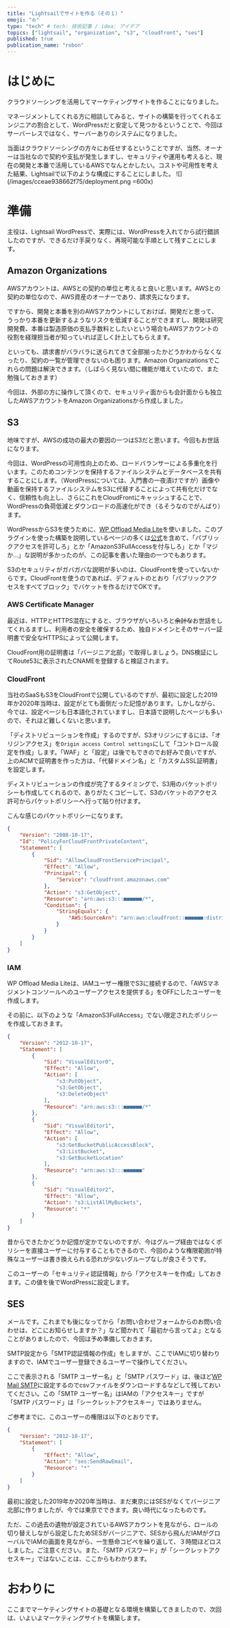 ```yaml
---
title: "Lightsailでサイトを作る（その１）"
emoji: "⛵"
type: "tech" # tech: 技術記事 / idea: アイデア
topics: ["lightsail", "organization", "s3", "cloudfront", "ses"]
published: true
publication_name: "robon"
---
```


# はじめに
クラウドソーシングを活用してマーケティングサイトを作ることになりました。

マネージメントしてくれる方に相談してみると、サイトの構築を行ってくれるエンジニアの割合として、WordPressだと安定して見つかるということで、今回はサーバーレスではなく、サーバーありのシステムになりました。

当面はクラウドソーシングの方々にお任せするということですが、当然、オーナーは当社なので契約や支払が発生しますし、セキュリティや運用も考えると、現在の開発と本番で活用しているAWSでなんとかしたい。コストや可用性を考えた結果、Lightsailで以下のような構成にすることにしました。
![](/images/cceae938662f75/deployment.png =600x)

# 準備
主役は、Lightsail WordPressで、実際には、WordPressを入れてから試行錯誤したのですが、できるだけ手戻りなく、再現可能な手順として残すことにします。

## Amazon Organizations
AWSアカウントは、AWSとの契約の単位と考えると良いと思います。AWSとの契約の単位なので、AWS資産のオーナーであり、請求先になります。

ですから、開発と本番を別のAWSアカウントにしておけば、開発だと思って、うっかり本番を更新するようなリスクを低減することができますし、開発は研究開発費、本番は製造原価の支払手数料としたいという場合もAWSアカウントの役割を経理担当者が知っていれば正しく計上してもらえます。

といっても、請求書がバラバラに送られてきて全部揃ったかどうかわからなくなったり、契約の一覧が管理できないのも困ります。Amazon Organizationsでこれらの問題は解決できます。（しばらく見ない間に機能が増えていたので、また勉強しておきます）

今回は、外部の方に操作して頂くので、セキュリティ面からも会計面からも独立したAWSアカウントをAmazon Organizationsから作成しました。

## S3
地味ですが、AWSの成功の最大の要因の一つはS3だと思います。今回もお世話になります。

今回は、WordPressの可用性向上のため、ロードバランサーによる多重化を行います。このためコンテンツを保持するファイルシステムとデータベースを共有することにします。（WordPressについては、入門書の一夜漬けですが）画像や動画を保持するファイルシステムをS3に代替することによって共有化だけでなく、信頼性も向上し、さらにこれをCloudFrontにキャッシュすることで、WordPressの負荷低減とダウンロードの高速化ができ（るそうなのでがんばり）ます。

WordPressからS3を使うために、[WP Offload Media Lite](https://ja.wordpress.org/plugins/amazon-s3-and-cloudfront/)を使いました。このプラグインを使った構築を説明しているページの多くは[公式](https://aws.amazon.com/jp/tutorials/launch-load-balanced-wordpress-website/)を含めて、「パブリックアクセスを許可しろ」とか「AmazonS3FullAccessを付与しろ」とか「マジか…」な説明が多かったのが、この記事を書いた理由の一つでもあります。

S3のセキュリティがガバガバな説明が多いのは、CloudFrontを使っていないからです。CloudFrontを使うのであれば、デフォルトのとおり「パブリックアクセスをすべてブロック」でバケットを作るだけでOKです。

### AWS Certificate Manager
最近は、HTTPとHTTPS混在にすると、ブラウザがいろいろと~~余計な~~お世話をしてくれるますし、利用者の安全を確保するため、独自ドメインとそのサーバー証明書で安全なHTTPSによって公開します。

CloudFront用の証明書は「バージニア北部」で取得しましょう。DNS検証にしてRoute53に表示されたCNAMEを登録すると検証されます。

### CloudFront
当社のSaaSもS3をCloudFrontで公開しているのですが、最初に設定した2019年か2020年当時は、設定がとても面倒だった記憶があります。しかしながら、今では、設定ページも日本語化されていますし、日本語で説明したページも多いので、それほど難しくないと思います。

「ディストリビューションを作成」するのですが、S3オリジンにするには、「オリジンアクセス」を`Origin access Control settings`にして「コントロール設定を作成」します。「WAF」と「設定」は後でもできのでお好みで良いですが、上のACMで証明書を作った方は、「代替ドメイン名」と「カスタムSSL証明書」を設定します。

ディストリビューションの作成が完了するタイミングで、S3用のバケットポリシーも作成してくれるので、ありがたくコピーして、S3のバケットのアクセス許可からパケットポリシーへ行って貼り付けます。

こんな感じのパケットポリシーになります。
```json
{
    "Version": "2008-10-17",
    "Id": "PolicyForCloudFrontPrivateContent",
    "Statement": [
        {
            "Sid": "AllowCloudFrontServicePrincipal",
            "Effect": "Allow",
            "Principal": {
                "Service": "cloudfront.amazonaws.com"
            },
            "Action": "s3:GetObject",
            "Resource": "arn:aws:s3:::■■■■■■/*",
            "Condition": {
                "StringEquals": {
                    "AWS:SourceArn": "arn:aws:cloudfront::■■■■■■:distribution/■■■■■■"
                }
            }
        }
    ]
}
```

### IAM
WP Offload Media Liteは、IAMユーザー権限でS3に接続するので、「AWSマネジメントコンソールへのユーザーアクセスを提供する」をOFFにしたユーザーを作成します。

その前に、以下のような「AmazonS3FullAccess」でない限定されたポリシーを作成しておきます。
```json
{
    "Version": "2012-10-17",
    "Statement": [
        {
            "Sid": "VisualEditor0",
            "Effect": "Allow",
            "Action": [
                "s3:PutObject",
                "s3:GetObject",
                "s3:DeleteObject"
            ],
            "Resource": "arn:aws:s3:::■■■■■■/*"
        },
        {
            "Sid": "VisualEditor1",
            "Effect": "Allow",
            "Action": [
                "s3:GetBucketPublicAccessBlock",
                "s3:ListBucket",
                "s3:GetBucketLocation"
            ],
            "Resource": "arn:aws:s3:::■■■■■■"
        },
        {
            "Sid": "VisualEditor2",
            "Effect": "Allow",
            "Action": "s3:ListAllMyBuckets",
            "Resource": "*"
        }
    ]
}
```

昔からできたかどうか記憶が定かでないのですが、今はグループ経由ではなくポリシーを直接ユーザーに付与することもできるので、今回のような権限範囲が特殊なユーザーは書き換えられる恐れが少ないグループなしが良さそうです。

このユーザーの「セキュリティ認証情報」から「アクセスキーを作成」しておきます。この値を後でWordPressに設定します。

## SES
メールです。これまでも後になってから「お問い合わせフォームからのお問い合わせは、どこにお知らせしますか？」など聞かれて「最初から言ってよ」となることがありましたので、今回は予め準備しておきます。

SMTP設定から「SMTP認証情報の作成」をしますが、ここでIAMに切り替わりますので、IAMでユーザー登録できるユーザーで操作してください。

ここで表示される「SMTP ユーザー名」と「SMTP パスワード」は、後ほど[WP Mail SMTP](https://ja.wordpress.org/plugins/wp-mail-smtp/)に設定するのでcsvファイルをダウンロードするなどして残しておいてください。この「SMTP ユーザー名」はIAMの「アクセスキー」ですが「SMTP パスワード」は「シークレットアクセスキー」ではありません。

ご参考までに、このユーザーの権限は以下のとおりです。
```json
{
    "Version": "2012-10-17",
    "Statement": [
        {
            "Effect": "Allow",
            "Action": "ses:SendRawEmail",
            "Resource": "*"
        }
    ]
}
```

最初に設定した2019年か2020年当時は、まだ東京にはSESがなくてバージニア北部に作りましたが、今では東京でできます。良い時代になったものです。

ただ、この過去の遺物が設定されているAWSアカウントを見ながら、ロールの切り替えしながら設定したためSESがバージニアで、SESから飛んだIAMがグローバルでIAMの画面を見ながら、一生懸命コピペを繰り返して、３時間ほどロスしました。ご注意ください。また、「SMTP パスワード」が「シークレットアクセスキー」ではないことは、ここからもわかります。

# おわりに
ここまでマーケティングサイトの基礎となる環境を構築してきましたので、次回は、いよいよマーケティングサイトを構築します。
